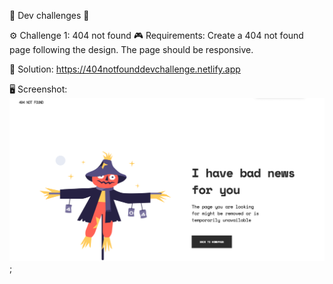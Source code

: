 🌟  Dev challenges  🌟

⚙️  Challenge 1: 404 not found
🎮  Requirements: Create a 404 not found page following the design. The page should be responsive.

🚀  Solution: https://404notfounddevchallenge.netlify.app

🖥  Screenshot:  ![](./img/screenshot1.png);